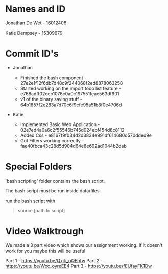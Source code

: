 # Names and ID
Jonathan De Wet - 16012408

Katie Dempsey - 15309679


# Commit ID's
* Jonathan 
  - Finished the bash component - 27e2e1f12f6db7d48c9f244068f2ed8878063258
  - Started working on the import todo list feature - e768adff02eeb1076c0a0c197551feae563df901
  - v1 of the binary saving stuff - 64b1857f2e283a7d70c6f9cfe95a51b8f0e4706d

* Katie 
  - Implemented Basic Web Application - 02e7ed4a0a6c2f55546b745d024ebf454d8c8112
  - Added Css - e8167f9fb34d2d3834e991df614680d570dded9e
  - Got Filters working correctly - fae40fbca43c28d5d904d64e8e692ad1044b2dab

# Special Folders
'bash scripting' folder contains the bash script.

The bash script must be run inside data/files

run the bash script with

> source [path to script]


# Video Walktrough
We made a 3 part video which shows our assignment working. If it doesn't work for you maybe this will be useful

Part 1 - https://youtu.be/Qxjk_pQEhfw
Part 2 - https://youtu.be/Wxc_oyreEE4
Part 3 - https://youtu.be/fEUfayFK1Dw

